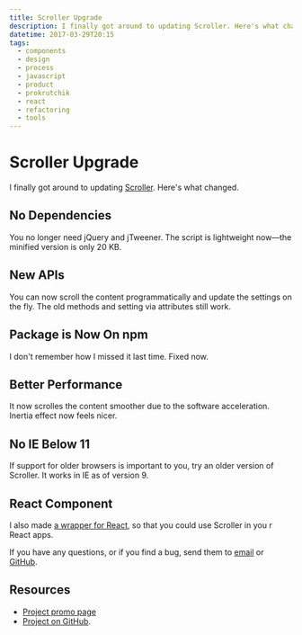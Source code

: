 ```yaml
---
title: Scroller Upgrade
description: I finally got around to updating Scroller. Here's what changed.
datetime: 2017-03-29T20:15
tags:
  - components
  - design
  - process
  - javascript
  - product
  - prokrutchik
  - react
  - refactoring
  - tools
---
```


# Scroller Upgrade

I finally got around to updating [Scroller](https://bespoyasov.ru/scroller/). Here's what changed.

## No Dependencies

You no longer need jQuery and jTweener. The script is lightweight now—the minified version is only 20 KB.

## New APIs

You can now scroll the content programmatically and update the settings on the fly. The old methods and setting via attributes still work.

## Package is Now On npm

I don't remember how I missed it last time. Fixed now.

## Better Performance

It now scrolles the content smoother due to the software acceleration. Inertia effect now feels nicer.

## No IE Below 11

If support for older browsers is important to you, try an older version of Scroller. It works in IE as of version 9.

## React Component

I also made [a wrapper for React](https://github.com/bespoyasov/react-scroller), so that you could use Scroller in you r React apps.

If you have any questions, or if you find a bug, send them to [email](mailto:bespoyasov@me.com) or [GitHub](https://github.com/bespoyasov/scroller/issues).

## Resources

- [Project promo page](https://bespoyasov.ru/scroller/)
- [Project on GitHub](https://github.com/bespoyasov/scroller).
